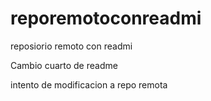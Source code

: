 # reporemotoconreadmi
reposiorio remoto con readmi

Cambio cuarto de readme

intento de modificacion a repo remota